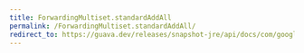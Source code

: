 ```yaml
---
title: ForwardingMultiset.standardAddAll
permalink: /ForwardingMultiset.standardAddAll/
redirect_to: https://guava.dev/releases/snapshot-jre/api/docs/com/google/common/collect/ForwardingMultiset.html#standardAddAll-java.util.Collection-
---
```

